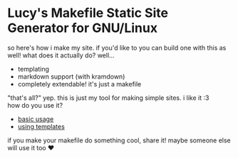 # Lucy's Makefile Static Site Generator for GNU/Linux
  
so here's how i make my site. if you'd like to you can build one with this as well! what does it actually do? well...  
  
 - templating
 - markdown support (with kramdown)
 - completely extendable! it's just a makefile
  
"that's all?" yep. this is just my tool for making simple sites. i like it :3  
how do you use it?  
  
 - [basic usage](https://ceionia.com/ssg-example/using.html)
 - [using templates](https://ceionia.com/ssg-example/templates.html)
  
if you make your makefile do something cool, share it! maybe someone else will use it too ♥
